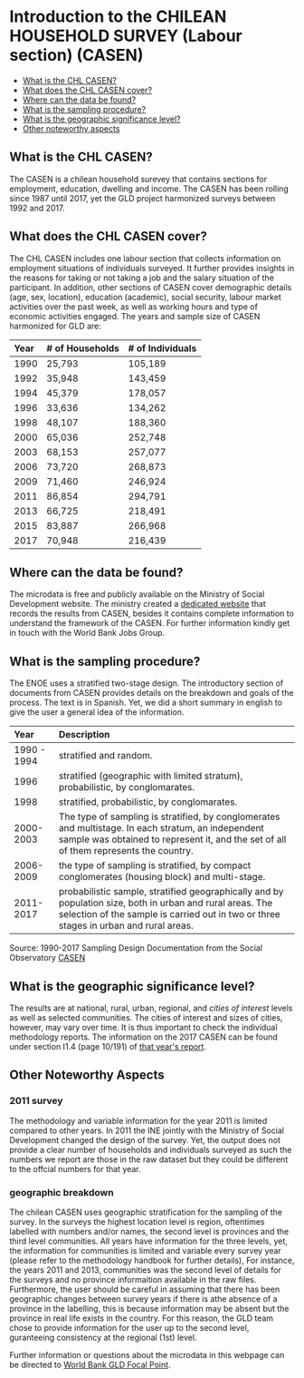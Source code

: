 Introduction to the CHILEAN HOUSEHOLD SURVEY (Labour section) (CASEN)
================

- [What is the CHL CASEN?](#what-is-the-chl-casen)
- [What does the CHL CASEN cover?](#what-does-the-chl-casen-cover)
- [Where can the data be found?](#where-can-the-data-be-found)
- [What is the sampling procedure?](#what-is-the-sampling-procedure)
- [What is the geographic significance level?](#what-is-the-geographic-significance-level)
- [Other noteworthy aspects](#other-noteworthy-aspects)

## What is the CHL CASEN?

The CASEN is a chilean household surevey that contains sections for employment, education, dwelling and income. The CASEN has been rolling since 1987 until 2017, yet the GLD project harmonized surveys between 1992 and 2017.  

## What does the CHL CASEN cover?

The CHL CASEN includes one labour section that collects information on employment situations of individuals surveyed. It further provides insights in the reasons for taking or not taking a job and the salary situation of the participant. In addition, other sections of CASEN cover demographic details (age, sex, location), education (academic), social security, labour market activities over the past week, as well as working hours and type of economic activities engaged. The years and sample size of CASEN harmonized for GLD are:

| Year	| # of Households	| # of Individuals	|
| :-------	| :--------		| :--------	 	|
| 1990	| 25,793	| 105,189	|
| 1992	| 35,948	| 143,459	|
| 1994	| 45,379	| 178,057	|
| 1996	| 33,636	| 134,262	|
| 1998	| 48,107	| 188,360	|
| 2000	| 65,036	| 252,748	|
| 2003	| 68,153	| 257,077	|
| 2006	| 73,720    | 268,873   |
| 2009	| 71,460    | 246,924 	|
| 2011	| 86,854    | 294,791   |
| 2013	| 66,725    | 218,491   |
| 2015	| 83,887    | 266,968   |
| 2017	| 70,948    | 216,439	  |

## Where can the data be found?

The microdata is free and publicly available on the Ministry of Social Development website. The ministry created a [dedicated website](http://observatorio.ministeriodesarrollosocial.gob.cl/encuesta-casen) that records the results from CASEN, besides it contains complete information to understand the framework of the CASEN. For further information kindly get in touch with the World Bank Jobs Group. 

## What is the sampling procedure?

The ENOE uses a stratified two-stage design. The introductory section of documents from CASEN provides details on the breakdown and goals of the process. The text is in Spanish. Yet, we did a short summary in english to give the user a general idea of the information.  

| Year	|  Description |
| :-------	| :--------		| 
| 1990 - 1994| stratified and random. | 
| 1996 | stratified (geographic with limited stratum), probabilistic, by conglomarates. | 
| 1998 | stratified, probabilistic, by conglomarates.  |
| 2000-2003 | The type of sampling is stratified, by conglomerates and multistage. In each stratum, an independent sample was obtained to represent it, and the set of all of them represents the country.|
| 2006-2009 |the type of sampling is stratified, by compact conglomerates (housing block) and multi-stage.|
| 2011-2017 | probabilistic sample, stratified geographically and by population size, both in urban and rural areas. The selection of the sample is carried out in two or three stages in urban and rural areas.|

Source: 1990-2017 Sampling Design Documentation from the Social Observatory [CASEN]( http://observatorio.ministeriodesarrollosocial.gob.cl/encuesta-casen-2017)

## What is the geographic significance level?

The results are at national, rural, urban, regional, and *cities of interest* levels as well as selected communities. The cities of interest and sizes of cities, however, may vary over time. It is thus important to check the individual methodology reports. The information on the 2017 CASEN can be found under section I1.4 (page 10/191) of [that year's report](http://observatorio.ministeriodesarrollosocial.gob.cl/storage/docs/casen/2017/Diseno_Muestral_Casen_2017_MDS.pdf#page10).

## Other Noteworthy Aspects 

### 2011 survey
The methodology and variable information for the year 2011 is limited compared to other years. In 2011 the INE jointly with the Ministry of Social Development changed the design of the survey. Yet, the output does not provide a clear number of households and individuals surveyed as such the numbers we report are those in the raw dataset but they could be different to the offcial numbers for that year.

### geographic breakdown
The chilean CASEN uses geographic stratification for the sampling of the survey. In the surveys the highest location level is region, oftentimes labelled with numbers and/or names, the second level is provinces and the third level communities. All years have information for the three levels, yet,  the information for communities is limited and variable every survey year (please refer to the methodology handbook for further details), For instance, the years 2011 and 2013, communities was the second level of details for the surveys and no province informaition available in the raw files. Furthermore, the user should be careful in assuming that there has been geographic changes between survey years if there is athe absence of a province in the labelling, this is because information may be absent but the province in real life exists in the country. For this reason, the GLD team chose to provide information for the user up to the second level, guranteeing consistency at the regional (1st) level.

Further information or questions about the microdata in this webpage can be directed to [World Bank GLD Focal Point](mailto:gld@worldbank.org).
